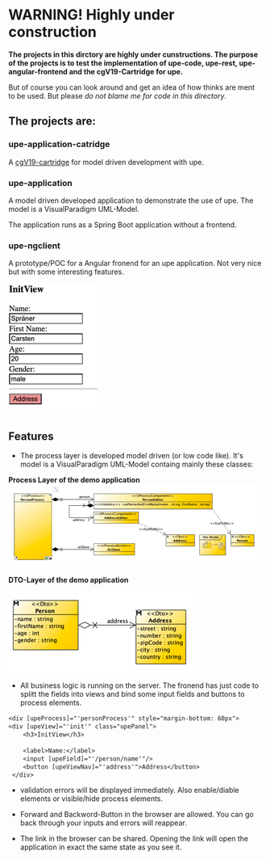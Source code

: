 # WARNING! Highly under construction

__The projects in this dirctory are highly under 
cunstructions. The purpose of the projects is
to test the implementation of upe-code, upe-rest,
upe-angular-frontend and the cgV19-Cartridge for 
upe.__

But of course you can look around and get an idea
of how thinks are ment to be used. But please _do 
not blame me for code in this directory_.

## The projects are:

### upe-application-catridge
A [cgV19-cartridge](https://github.com/carstenSpraener/cgV19) for model driven development with
upe.

### upe-application
A model driven developed application to demonstrate
the use of upe. The model is a VisualParadigm 
UML-Model.

The application runs as a Spring Boot application 
without a frontend.

### upe-ngclient
A prototype/POC for a Angular fronend for an
upe application. Not very nice but with some 
interesting features.

![img_2.png](images/img_2.png)

## Features

* The process layer is developed model driven (or low code like). It's 
model is a VisualParadigm UML-Model containg mainly these classes:

__Process Layer of the demo application__
![Process Layer of the demo application](images/img.png) 

__DTO-Layer of the demo application__

![DTO-Layer of the process application](images/img_1.png)

* All business logic is running on the server. The
fronend has  just code to splitt the fields into
views and bind some input fields and buttons to
process elements.

```hmtl
<div [upeProcess]="'personProcess'" style="margin-bottom: 60px">
<div [upeView]="'init'" class="upePanel">
    <h3>InitView</h3>

    <label>Name:</label>
    <input [upeField]="'/person/name'"/>
    <button [upeViewNav]="'address'">Address</button>
 </div>

```
* validation errors will be displayed immediately. Also enable/diable elements or
visible/hide process elements.

* Forward and Backword-Button in the browser are 
allowed. You can go back through your inputs and
errors will reappear.

* The link in the browser can be shared. Opening the
link will open the application in exact the same state
as you see it.

